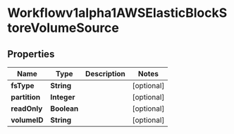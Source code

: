 

# Workflowv1alpha1AWSElasticBlockStoreVolumeSource

## Properties

Name | Type | Description | Notes
------------ | ------------- | ------------- | -------------
**fsType** | **String** |  |  [optional]
**partition** | **Integer** |  |  [optional]
**readOnly** | **Boolean** |  |  [optional]
**volumeID** | **String** |  |  [optional]



